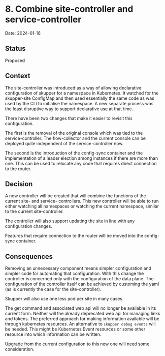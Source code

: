# 8. Combine site-controller and service-controller

Date: 2024-01-16

## Status

Proposed

## Context

The site-controller was introduced as a way of allowing declarative
configuration of skupper for a namespace in Kubernetes. It watched for
the skupper-site ConfigMap and then used essentially the same code as
was used by the CLI to initialise the namespace. A new separate
process was the least disruptive way to support declarative use at
that time.

There have been two changes that make it easier to revisit this
configuration.

The first is the removal of the original console which was tied to the
service-controller. The flow-collector and the current console can be
deployed quite independent of the service-controller now.

The second is the introduction of the config-sync container and the
implementation of a leader election among instances if there are more
than one. This can be used to relocate any code that requires direct
connection to the router.

## Decision

A new controller will be created that will combine the functions of
the current site- and service- controllers. This new controller will
be able to run either watching all namespaces or watching the current
namespace, similar to the current site-controller.

The controller will also support updating the site in line with any
configuration changes.

Features that require connection to the router will be moved into the
config-sync container.

## Consequences

Removing an unnecessary component means simpler configuration and
simpler code for automating that configuration. With this change the
controller is concerned only with the configuration of the data
plane. The configuration of the controller itself can be achieved by
customing the yaml (as is currently the case for the site-controller).

Skupper will also use one less pod per site in many cases.

The get command and associated web api will no longer be available in
its current form. Neither will the already deprecated web api for
managing links and tokens. The preferred approach for making
information available will be through kubernetes resources. An
alternative to `skupper debug events` will be needed. This might be
Kubernetes Event resources or some other resource into which
information can be written.

Upgrade from the current configuration to this new one will need some
consideration.
